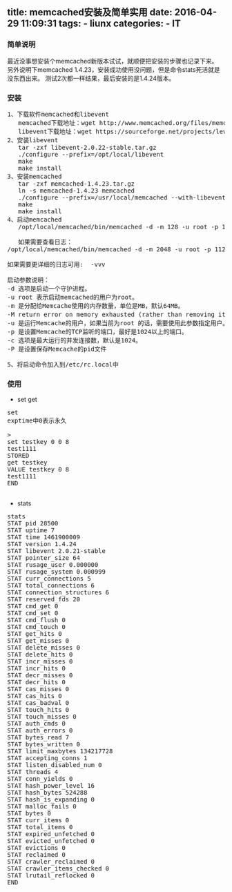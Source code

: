 title: memcached安装及简单实用
date: 2016-04-29 11:09:31
tags:
	- liunx
categories:
	- IT
---
###	简单说明
最近没事想安装个memcached新版本试试，就顺便把安装的步骤也记录下来。
另外说明下memcached 1.4.23，安装成功使用没问题，但是命令stats死活就是没东西出来。
测试2次都一样结果，最后安装的是1.4.24版本。

<!--more-->

###	安装
<pre>
1、下载软件memcached和libevent
   memcached下载地址：wget http://www.memcached.org/files/memcached-1.4.24.tar.gz
   libevent下载地址：wget https://sourceforge.net/projects/levent/files/libevent/libevent-2.0/libevent-2.0.22-stable.tar.gz
2、安装libevent
   tar -zxf libevent-2.0.22-stable.tar.gz
   ./configure --prefix=/opt/local/libevent
   make
   make install
3、安装memcached
   tar -zxf memcached-1.4.23.tar.gz
   ln -s memcached-1.4.23 memcached
   ./configure --prefix=/usr/local/memcached --with-libevent=/opt/local/libevent/
   make
   make install
4、启动memcached
   /opt/local/memcached/bin/memcached -d -m 128 -u root -p 11211 -c 1024 -P /opt/local/memcached.pid

   如果需要查看日志：
/opt/local/memcached/bin/memcached -d -m 2048 -u root -p 11211 -c 1024 -P /opt/local/memcached.pid -vv >> /opt/log/memcached.log 2>&1

如果需要更详细的日志可用:  -vvv

启动参数说明：
-d 选项是启动一个守护进程。
-u root 表示启动memcached的用户为root。
-m 是分配给Memcache使用的内存数量，单位是MB，默认64MB。
-M return error on memory exhausted (rather than removing items)。
-u 是运行Memcache的用户，如果当前为root 的话，需要使用此参数指定用户。
-p 是设置Memcache的TCP监听的端口，最好是1024以上的端口。
-c 选项是最大运行的并发连接数，默认是1024。
-P 是设置保存Memcache的pid文件

5、将启动命令加入到/etc/rc.local中
</pre>

###	使用
*	set get 
<pre>
set <key> <flags> <exptime> <bytes>
exptime中0表示永久

>
set testkey 0 0 8
test1111
STORED
get testkey
VALUE testkey 0 8
test1111
END

</pre>
*	stats
<pre>
stats
STAT pid 28500
STAT uptime 7
STAT time 1461900009
STAT version 1.4.24
STAT libevent 2.0.21-stable
STAT pointer_size 64
STAT rusage_user 0.000000
STAT rusage_system 0.000999
STAT curr_connections 5
STAT total_connections 6
STAT connection_structures 6
STAT reserved_fds 20
STAT cmd_get 0
STAT cmd_set 0
STAT cmd_flush 0
STAT cmd_touch 0
STAT get_hits 0
STAT get_misses 0
STAT delete_misses 0
STAT delete_hits 0
STAT incr_misses 0
STAT incr_hits 0
STAT decr_misses 0
STAT decr_hits 0
STAT cas_misses 0
STAT cas_hits 0
STAT cas_badval 0
STAT touch_hits 0
STAT touch_misses 0
STAT auth_cmds 0
STAT auth_errors 0
STAT bytes_read 7
STAT bytes_written 0
STAT limit_maxbytes 134217728
STAT accepting_conns 1
STAT listen_disabled_num 0
STAT threads 4
STAT conn_yields 0
STAT hash_power_level 16
STAT hash_bytes 524288
STAT hash_is_expanding 0
STAT malloc_fails 0
STAT bytes 0
STAT curr_items 0
STAT total_items 0
STAT expired_unfetched 0
STAT evicted_unfetched 0
STAT evictions 0
STAT reclaimed 0
STAT crawler_reclaimed 0
STAT crawler_items_checked 0
STAT lrutail_reflocked 0
END
</pre>

